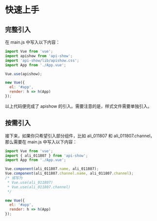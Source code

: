 
# 快速上手



## 完整引入

在 main.js 中写入以下内容：

```js 
import Vue from 'vue';
import apishow from 'api-show';
import 'api-show/lib/apishow.css';
import App from './App.vue';

Vue.use(apishow);

new Vue({
  el: '#app',
  render: h => h(App)
});
```
以上代码便完成了 apishow 的引入。需要注意的是，样式文件需要单独引入。

## 按需引入

接下来，如果你只希望引入部分组件，比如 ali_011807 和 ali_011807.channel，那么需要在 main.js 中写入以下内容：

```js 
import Vue from 'vue';
import { ali_011807 } from 'api-show';
import App from './App.vue';

Vue.component(ali_011807.name, ali_011807);
Vue.component(ali_011807.channel.name, ali_011807.channel);
/* 或写为
 * Vue.use(ali_011807)
 * Vue.use(ali_011807.channel)
 */

new Vue({
  el: '#app',
  render: h => h(App)
});
```

<!-- <Vssue title="Vssue Demo" /> -->